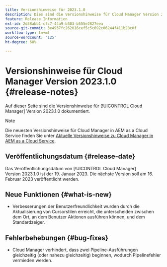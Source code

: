 ```yaml
---
title: Versionshinweise für 2023.1.0
description: Dies sind die Versionshinweise für Cloud Manager Version 2023.1.0.
feature: Release Information
exl-id: 2d38abb1-cfc7-44a9-b303-b555e2827eea
source-git-commit: 3e4937fc262016cef5c5c692c06244f411b28c0f
workflow-type: tm+mt
source-wordcount: '125'
ht-degree: 68%

---
```



# Versionshinweise für Cloud Manager Version 2023.1.0 {#release-notes}

Auf dieser Seite sind die Versionshinweise für [!UICONTROL Cloud Manager] Version 2023.1.0 dokumentiert.

>[!NOTE]
>
>Die neuesten Versionshinweise für Cloud Manager in AEM as a Cloud Service finden Sie unter [Aktuelle Versionshinweise zu Cloud Manager in AEM as a Cloud Service](https://experienceleague.adobe.com/docs/experience-manager-cloud-service/content/implementing/using-cloud-manager/release-notes-cloud-manager/release-notes-cm-current.html?lang=de).

## Veröffentlichungsdatum {#release-date}

Das Veröffentlichungsdatum von [!UICONTROL Cloud Manager] Version 2023.1.0 ist der 19. Januar 2023. Die nächste Version soll am 16. Februar 2023 veröffentlicht werden.

## Neue Funktionen {#what-is-new}

* Verbesserungen der Benutzerfreundlichkeit wurden durch die Aktualisierung von Cursorstilen erreicht, die unterscheiden zwischen dem Ort, an dem Benutzer Aktionen ausführen können, und dem Standardzeiger.

## Fehlerbehebungen {#bug-fixes}

* Cloud Manager verhindert, dass zwei Pipeline-Ausführungen gleichzeitig (oder nahezu gleichzeitig) beginnen, wodurch Pipelinefehler vermieden werden.
